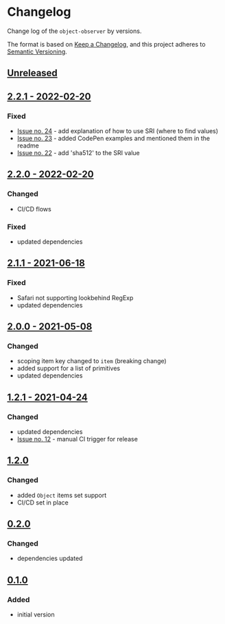 # Changelog

Change log of the `object-observer` by versions.

The format is based on [Keep a Changelog](https://keepachangelog.com/en/1.0.0/),
and this project adheres to [Semantic Versioning](https://semver.org/spec/v2.0.0.html).

## [Unreleased]()

## [2.2.1 - 2022-02-20]()
### Fixed
- [Issue no. 24](https://github.com/gullerya/data-tier-list/issues/24) - add explanation of how to use SRI (where to find values)
- [Issue no. 23](https://github.com/gullerya/data-tier-list/issues/23) - added CodePen examples and mentioned them in the readme
- [Issue no. 22](https://github.com/gullerya/data-tier-list/issues/22) - add 'sha512' to the SRI value

## [2.2.0 - 2022-02-20]()
### Changed
- CI/CD flows
### Fixed
- updated dependencies

## [2.1.1 - 2021-06-18]()
### Fixed
- Safari not supporting lookbehind RegExp
- updated dependencies

## [2.0.0 - 2021-05-08]()
### Changed
- scoping item key changed to `item` (breaking change)
- added support for a list of primitives
- updated dependencies

## [1.2.1 - 2021-04-24]()
### Changed
- updated dependencies
- [Issue no. 12](https://github.com/gullerya/data-tier-list/issues/12) - manual CI trigger for release

## [1.2.0]()
### Changed
- added `Object` items set support
- CI/CD set in place

## [0.2.0]()
### Changed
- dependencies updated

## [0.1.0]()
### Added
- initial version